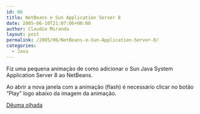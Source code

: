 ```yaml
---
id: 66
title: NetBeans e Sun Application Server 8
date: 2005-06-10T21:07:06+00:00
author: Claudio Miranda
layout: post
permalink: /2005/06/NetBeans-e-Sun-Application-Server-8/
categories:
  - Java
---
```

Fiz uma pequena animação de como adicionar o Sun Java System Application Server 8 ao NetBeans.

Ao abrir a nova janela com a animação (flash) é necessário clicar no botão &#8220;Play&#8221; logo abaixo da imagem da animação.

<a href="/resources/claudio/s2.html" target="_blank">D&ecirc;uma olhada</a>
